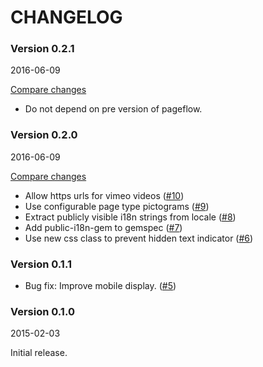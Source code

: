 # CHANGELOG

### Version 0.2.1

2016-06-09

[Compare changes](https://github.com/codevise/pageflow-embedded-video/compare/v0.2.0...v0.2.1)

- Do not depend on pre version of pageflow.

### Version 0.2.0

2016-06-09

[Compare changes](https://github.com/codevise/pageflow-embedded-video/compare/v0.1.0...v0.2.0)

- Allow https urls for vimeo videos
  ([#10](https://github.com/codevise/pageflow-embedded-video/pull/10))
- Use configurable page type pictograms
  ([#9](https://github.com/codevise/pageflow-embedded-video/pull/9))
- Extract publicly visible i18n strings from locale
  ([#8](https://github.com/codevise/pageflow-embedded-video/pull/8))
- Add public-i18n-gem to gemspec
  ([#7](https://github.com/codevise/pageflow-embedded-video/pull/7))
- Use new css class to prevent hidden text indicator
  ([#6](https://github.com/codevise/pageflow-embedded-video/pull/6))

### Version 0.1.1

- Bug fix: Improve mobile display.
  ([#5](https://github.com/codevise/pageflow/pull/5))

### Version 0.1.0

2015-02-03

Initial release.

